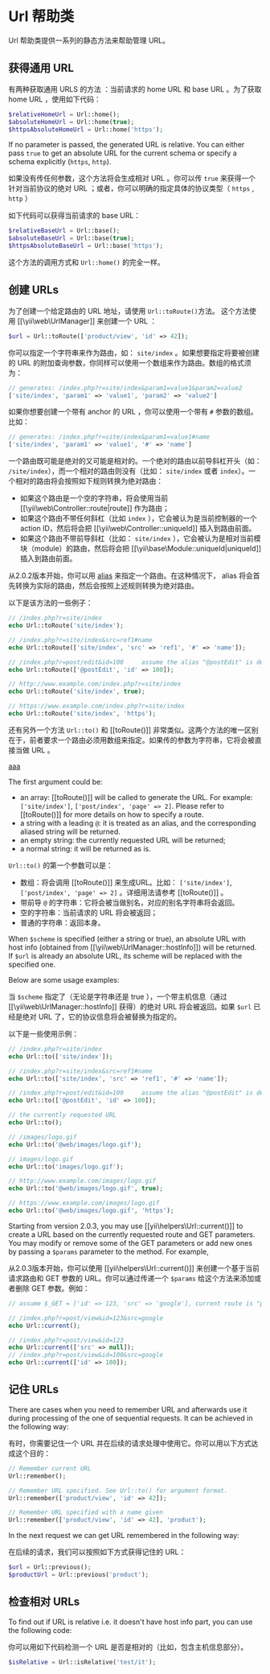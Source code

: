 Url 帮助类
==========

Url 帮助类提供一系列的静态方法来帮助管理 URL。

## 获得通用 URL <span id="getting-common-urls"></span>

有两种获取通用 URLS 的方法 ：当前请求的 home URL 和 base URL 。为了获取 home URL ，使用如下代码：

```php
$relativeHomeUrl = Url::home();
$absoluteHomeUrl = Url::home(true);
$httpsAbsoluteHomeUrl = Url::home('https');
```

If no parameter is passed, the generated URL is relative. You can either pass `true` to get an absolute URL for the current
schema or specify a schema explicitly (`https`, `http`).

如果没有传任何参数，这个方法将会生成相对 URL 。你可以传 `true` 来获得一个针对当前协议的绝对 URL ；或者，你可以明确的指定具体的协议类型（ `https` , `http` ）

如下代码可以获得当前请求的 base URL：

 
```php
$relativeBaseUrl = Url::base();
$absoluteBaseUrl = Url::base(true);
$httpsAbsoluteBaseUrl = Url::base('https');
```

这个方法的调用方式和 `Url::home()` 的完全一样。

## 创建 URLs <span id="creating-urls"></span>

为了创建一个给定路由的 URL 地址，请使用 `Url::toRoute()`方法。 这个方法使用 [[\yii\web\UrlManager]] 来创建一个 URL ：

```php
$url = Url::toRoute(['product/view', 'id' => 42]);
```

你可以指定一个字符串来作为路由，如： `site/index` 。如果想要指定将要被创建的 URL 的附加查询参数，你同样可以使用一个数组来作为路由。数组的格式须为：

```php
// generates: /index.php?r=site/index&param1=value1&param2=value2
['site/index', 'param1' => 'value1', 'param2' => 'value2']
```

如果你想要创建一个带有 anchor 的 URL ，你可以使用一个带有 `#` 参数的数组。比如：

```php
// generates: /index.php?r=site/index&param1=value1#name
['site/index', 'param1' => 'value1', '#' => 'name']
```
  
一个路由既可能是绝对的又可能是相对的。一个绝对的路由以前导斜杠开头（如： `/site/index`），而一个相对的路由则没有（比如： `site/index` 或者 `index`）。一个相对的路由将会按照如下规则转换为绝对路由：

- 如果这个路由是一个空的字符串，将会使用当前 [[\yii\web\Controller::route|route]] 作为路由；
- 如果这个路由不带任何斜杠（比如 `index` ），它会被认为是当前控制器的一个 action ID，然后将会把 [[\yii\web\Controller::uniqueId]] 插入到路由前面。
- 如果这个路由不带前导斜杠（比如： `site/index` ），它会被认为是相对当前模块（module）的路由，然后将会把 [[\yii\base\Module::uniqueId|uniqueId]] 插入到路由前面。

从2.0.2版本开始，你可以用 [alias](concept-aliases.md) 来指定一个路由。在这种情况下， alias 将会首先转换为实际的路由，然后会按照上述规则转换为绝对路由。

以下是该方法的一些例子：

```php
// /index.php?r=site/index
echo Url::toRoute('site/index');

// /index.php?r=site/index&src=ref1#name
echo Url::toRoute(['site/index', 'src' => 'ref1', '#' => 'name']);

// /index.php?r=post/edit&id=100     assume the alias "@postEdit" is defined as "post/edit"
echo Url::toRoute(['@postEdit', 'id' => 100]);

// http://www.example.com/index.php?r=site/index
echo Url::toRoute('site/index', true);

// https://www.example.com/index.php?r=site/index
echo Url::toRoute('site/index', 'https');
```

还有另外一个方法 `Url::to()` 和 [[toRoute()]] 非常类似。这两个方法的唯一区别在于，前者要求一个路由必须用数组来指定。如果传的参数为字符串，它将会被直接当做 URL 。

[aaa](#getting-common-urls)

The first argument could be:
         
- an array: [[toRoute()]] will be called to generate the URL. For example:
  `['site/index']`, `['post/index', 'page' => 2]`. Please refer to [[toRoute()]] for more details
  on how to specify a route.
- a string with a leading `@`: it is treated as an alias, and the corresponding aliased string
  will be returned.
- an empty string: the currently requested URL will be returned;
- a normal string: it will be returned as is.

`Url::to()` 的第一个参数可以是：

- 数组：将会调用 [[toRoute()]] 来生成URL。比如： `['site/index']`, `['post/index', 'page' => 2]` 。详细用法请参考 [[toRoute()]] 。
- 带前导 `@` 的字符串：它将会被当做别名，对应的别名字符串将会返回。
- 空的字符串：当前请求的 URL 将会被返回；
- 普通的字符串：返回本身。

When `$scheme` is specified (either a string or true), an absolute URL with host info (obtained from
[[\yii\web\UrlManager::hostInfo]]) will be returned. If `$url` is already an absolute URL, its scheme
will be replaced with the specified one.

Below are some usage examples:

当 `$scheme` 指定了（无论是字符串还是 true ），一个带主机信息（通过 [[\yii\web\UrlManager::hostInfo]] 获得）的绝对 URL 将会被返回。如果 `$url` 已经是绝对 URL 了，它的协议信息将会被替换为指定的。

以下是一些使用示例：

```php
// /index.php?r=site/index
echo Url::to(['site/index']);

// /index.php?r=site/index&src=ref1#name
echo Url::to(['site/index', 'src' => 'ref1', '#' => 'name']);

// /index.php?r=post/edit&id=100     assume the alias "@postEdit" is defined as "post/edit"
echo Url::to(['@postEdit', 'id' => 100]);

// the currently requested URL
echo Url::to();

// /images/logo.gif
echo Url::to('@web/images/logo.gif');

// images/logo.gif
echo Url::to('images/logo.gif');

// http://www.example.com/images/logo.gif
echo Url::to('@web/images/logo.gif', true);

// https://www.example.com/images/logo.gif
echo Url::to('@web/images/logo.gif', 'https');
```

Starting from version 2.0.3, you may use [[yii\helpers\Url::current()]] to create a URL based on the currently
requested route and GET parameters. You may modify or remove some of the GET parameters or add new ones by
passing a `$params` parameter to the method. For example,

从2.0.3版本开始，你可以使用 [[yii\helpers\Url::current()]] 来创建一个基于当前请求路由和 GET 参数的 URL。你可以通过传递一个 `$params` 给这个方法来添加或者删除 GET 参数。例如：

```php
// assume $_GET = ['id' => 123, 'src' => 'google'], current route is "post/view"

// /index.php?r=post/view&id=123&src=google
echo Url::current();

// /index.php?r=post/view&id=123
echo Url::current(['src' => null]);
// /index.php?r=post/view&id=100&src=google
echo Url::current(['id' => 100]);
```


## 记住 URLs <span id="remember-urls"></span>

There are cases when you need to remember URL and afterwards use it during processing of the one of sequential requests.
It can be achieved in the following way:

有时，你需要记住一个 URL 并在后续的请求处理中使用它。你可以用以下方式达成这个目的：

 
```php
// Remember current URL 
Url::remember();

// Remember URL specified. See Url::to() for argument format.
Url::remember(['product/view', 'id' => 42]);

// Remember URL specified with a name given
Url::remember(['product/view', 'id' => 42], 'product');
```

In the next request we can get URL remembered in the following way:

在后续的请求，我们可以按照如下方式获得记住的 URL：

```php
$url = Url::previous();
$productUrl = Url::previous('product');
```
                        
## 检查相对 URLs <span id="checking-relative-urls"></span>

To find out if URL is relative i.e. it doesn't have host info part, you can use the following code:

你可以用如下代码检测一个 URL 是否是相对的（比如，包含主机信息部分）。
                             
```php
$isRelative = Url::isRelative('test/it');
```
